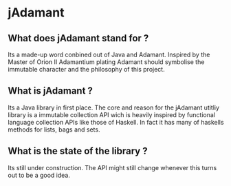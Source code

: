 # jAdamant

## What does jAdamant stand for ?
Its a made-up word conbined out of Java and Adamant. Inspired by the Master of Orion II Adamantium plating Adamant should symbolise the immutable character and the philosophy of this project.

## What is jAdamant ?
Its a Java library in first place. The core and reason for the jAdamant utitliy library is a immutable collection API wich is heavily inspired by functional language collection APIs like those of Haskell. In fact it has many of haskells methods for lists, bags and sets. 

## What is the state of the library ?
Its still under construction. The API might still change whenever this turns out to be a good idea. 
